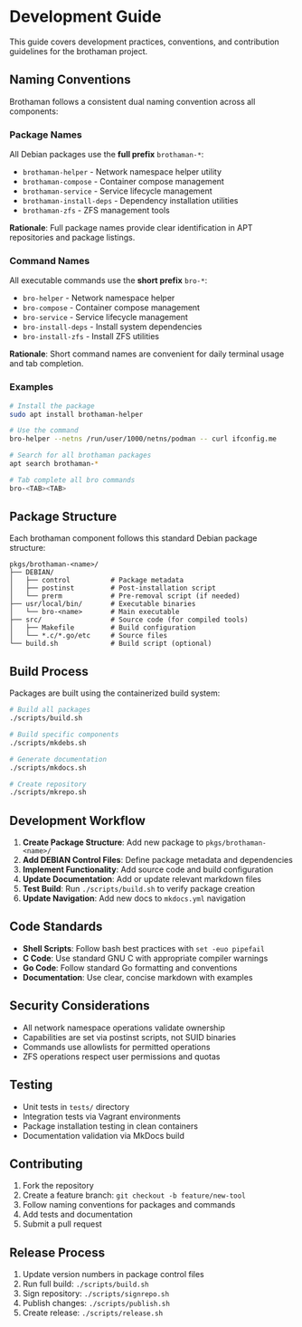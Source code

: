 # Development Guide

This guide covers development practices, conventions, and contribution guidelines for the brothaman project.

## Naming Conventions

Brothaman follows a consistent dual naming convention across all components:

### Package Names
All Debian packages use the **full prefix** `brothaman-*`:

- `brothaman-helper` - Network namespace helper utility
- `brothaman-compose` - Container compose management
- `brothaman-service` - Service lifecycle management  
- `brothaman-install-deps` - Dependency installation utilities
- `brothaman-zfs` - ZFS management tools

**Rationale**: Full package names provide clear identification in APT repositories and package listings.

### Command Names  
All executable commands use the **short prefix** `bro-*`:

- `bro-helper` - Network namespace helper
- `bro-compose` - Container compose management
- `bro-service` - Service lifecycle management
- `bro-install-deps` - Install system dependencies
- `bro-install-zfs` - Install ZFS utilities

**Rationale**: Short command names are convenient for daily terminal usage and tab completion.

### Examples

```bash
# Install the package
sudo apt install brothaman-helper

# Use the command
bro-helper --netns /run/user/1000/netns/podman -- curl ifconfig.me

# Search for all brothaman packages
apt search brothaman-*

# Tab complete all bro commands  
bro-<TAB><TAB>
```

## Package Structure

Each brothaman component follows this standard Debian package structure:

```
pkgs/brothaman-<name>/
├── DEBIAN/
│   ├── control          # Package metadata
│   ├── postinst         # Post-installation script
│   └── prerm            # Pre-removal script (if needed)
├── usr/local/bin/       # Executable binaries
│   └── bro-<name>       # Main executable
├── src/                 # Source code (for compiled tools)
│   ├── Makefile         # Build configuration
│   └── *.c/*.go/etc     # Source files
└── build.sh             # Build script (optional)
```

## Build Process

Packages are built using the containerized build system:

```bash
# Build all packages
./scripts/build.sh

# Build specific components
./scripts/mkdebs.sh

# Generate documentation
./scripts/mkdocs.sh

# Create repository
./scripts/mkrepo.sh
```

## Development Workflow

1. **Create Package Structure**: Add new package to `pkgs/brothaman-<name>/`
2. **Add DEBIAN Control Files**: Define package metadata and dependencies  
3. **Implement Functionality**: Add source code and build configuration
4. **Update Documentation**: Add or update relevant markdown files
5. **Test Build**: Run `./scripts/build.sh` to verify package creation
6. **Update Navigation**: Add new docs to `mkdocs.yml` navigation

## Code Standards

- **Shell Scripts**: Follow bash best practices with `set -euo pipefail`
- **C Code**: Use standard GNU C with appropriate compiler warnings
- **Go Code**: Follow standard Go formatting and conventions
- **Documentation**: Use clear, concise markdown with examples

## Security Considerations

- All network namespace operations validate ownership
- Capabilities are set via postinst scripts, not SUID binaries
- Commands use allowlists for permitted operations
- ZFS operations respect user permissions and quotas

## Testing

- Unit tests in `tests/` directory
- Integration tests via Vagrant environments  
- Package installation testing in clean containers
- Documentation validation via MkDocs build

## Contributing

1. Fork the repository
2. Create a feature branch: `git checkout -b feature/new-tool`
3. Follow naming conventions for packages and commands
4. Add tests and documentation
5. Submit a pull request

## Release Process

1. Update version numbers in package control files
2. Run full build: `./scripts/build.sh`  
3. Sign repository: `./scripts/signrepo.sh`
4. Publish changes: `./scripts/publish.sh`
5. Create release: `./scripts/release.sh`